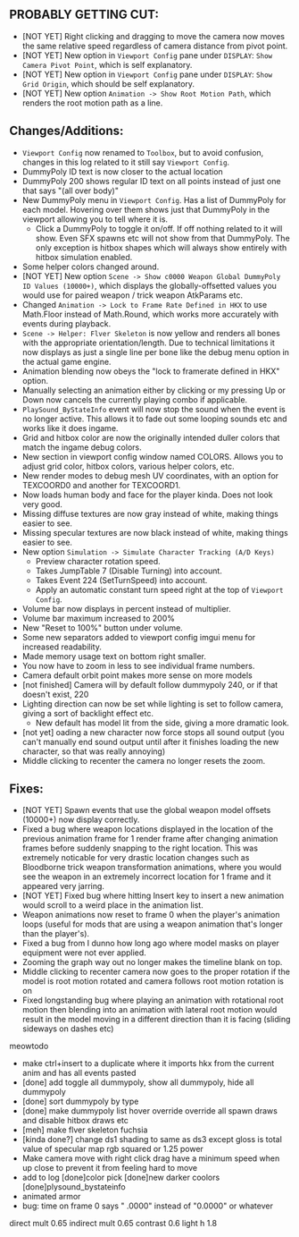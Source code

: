 ## PROBABLY GETTING CUT:
* [NOT YET] Right clicking and dragging to move the camera now moves the same relative speed regardless of camera distance from pivot point.
* [NOT YET] New option in `Viewport Config` pane under `DISPLAY`: `Show Camera Pivot Point`, which is self explanatory.
* [NOT YET] New option in `Viewport Config` pane under `DISPLAY`: `Show Grid Origin`, which should be self explanatory.
* [NOT YET] New option `Animation -> Show Root Motion Path`, which renders the root motion path as a line.




## Changes/Additions:
* `Viewport Config` now renamed to `Toolbox`, but to avoid confusion, changes in this log related to it still say `Viewport Config`.
* DummyPoly ID text is now closer to the actual location 
* DummyPoly 200 shows regular ID text on all points instead of just one that says "(all over body)"
* New DummyPoly menu in `Viewport Config`. Has a list of DummyPoly for each model. Hovering over them shows just that DummyPoly in the viewport allowing you to tell where it is.
  * Click a DummyPoly to toggle it on/off. If off nothing related to it will show. Even SFX spawns etc will not show from that DummyPoly. The only exception is hitbox shapes which will always show entirely with hitbox simulation enabled.
* Some helper colors changed around.
* [NOT YET] New option `Scene -> Show c0000 Weapon Global DummyPoly ID Values (10000+)`, which displays the globally-offsetted values you would use for paired weapon / trick weapon AtkParams etc.
* Changed `Animation -> Lock to Frame Rate Defined in HKX` to use Math.Floor instead of Math.Round, which works more accurately with events during playback.
* `Scene -> Helper: Flver Skeleton` is now yellow and renders all bones with the appropriate orientation/length. Due to technical limitations it now displays as just a single line per bone like the debug menu option in the actual game engine.
* Animation blending now obeys the "lock to framerate defined in HKX" option.
* Manually selecting an animation either by clicking or my pressing Up or Down now cancels the currently playing combo if applicable.
* `PlaySound_ByStateInfo` event will now stop the sound when the event is no longer active. This allows it to fade out some looping sounds etc and works like it does ingame.
* Grid and hitbox color are now the originally intended duller colors that match the ingame debug colors.
* New section in viewport config window named COLORS. Allows you to adjust grid color, hitbox colors, various helper colors, etc.
* New render modes to debug mesh UV coordinates, with an option for TEXCOORD0 and another for TEXCOORD1.
* Now loads human body and face for the player kinda. Does not look very good.
* Missing diffuse textures are now gray instead of white, making things easier to see.
* Missing specular textures are now black instead of white, making things easier to see.
* New option `Simulation -> Simulate Character Tracking (A/D Keys)`
  * Preview character rotation speed.
  * Takes JumpTable 7 (Disable Turning) into account.
  * Takes Event 224 (SetTurnSpeed) into account.
  * Apply an automatic constant turn speed right at the top of `Viewport Config`.
* Volume bar now displays in percent instead of multiplier.
* Volume bar maximum increased to 200%
* New "Reset to 100%" button under volume.
* Some new separators added to viewport config imgui menu for increased readability.
* Made memory usage text on bottom right smaller.
* You now have to zoom in less to see individual frame numbers.
* Camera default orbit point makes more sense on more models
* [not finished] Camera will by default follow dummypoly 240, or if that doesn't exist, 220
* Lighting direction can now be set while lighting is set to follow camera, giving a sort of backlight effect etc.
  * New default has model lit from the side, giving a more dramatic look.
* [not yet] oading a new character now force stops all sound output (you can't manually end sound output until after it finishes loading the new character, so that was really annoying)
* Middle clicking to recenter the camera no longer resets the zoom.

## Fixes:
* [NOT YET] Spawn events that use the global weapon model offsets (10000+) now display correctly.
* Fixed a bug where weapon locations displayed in the location of the previous animation frame for 1 render frame after changing animation frames before suddenly snapping to the right location. This was extremely noticable for very drastic location changes such as Bloodborne trick weapon transformation animations, where you would see the weapon in an extremely incorrect location for 1 frame and it appeared very jarring.
* [NOT YET] Fixed bug where hitting Insert key to insert a new animation would scroll to a weird place in the animation list.
* Weapon animations now reset to frame 0 when the player's animation loops (useful for mods that are using a weapon animation that's longer than the player's).
* Fixed a bug from I dunno how long ago where model masks on player equipment were not ever applied.
* Zooming the graph way out no longer makes the timeline blank on top.
* Middle clicking to recenter camera now goes to the proper rotation if the model is root motion rotated and camera follows root motion rotation is on
* Fixed longstanding bug where playing an animation with rotational root motion then blending into an animation with lateral root motion would result in the model moving in a different direction than it is facing (sliding sideways on dashes etc)

meowtodo 
* make ctrl+insert to a duplicate where it imports hkx from the current anim and has all events pasted
* [done] add toggle all dummypoly, show all dummypoly, hide all dummypoly
* [done] sort dummypoly by type 
* [done] make dummypoly list hover override override all spawn draws and disable hitbox draws etc 
* [meh] make flver skeleton fuchsia
* [kinda done?] change ds1 shading to same as ds3 except gloss is total value of specular map rgb squared or 1.25 power
* Make camera move with right click drag have a minimum speed when up close to prevent it from feeling hard to move 
* add to log
  [done]color pick 
  [done]new darker coolors
  [done]plysound_bystateinfo
* animated armor
* bug: time on frame 0 says " .0000" instead of "0.0000" or whatever


direct mult 0.65
indirect mult 0.65
contrast 0.6
light h 1.8